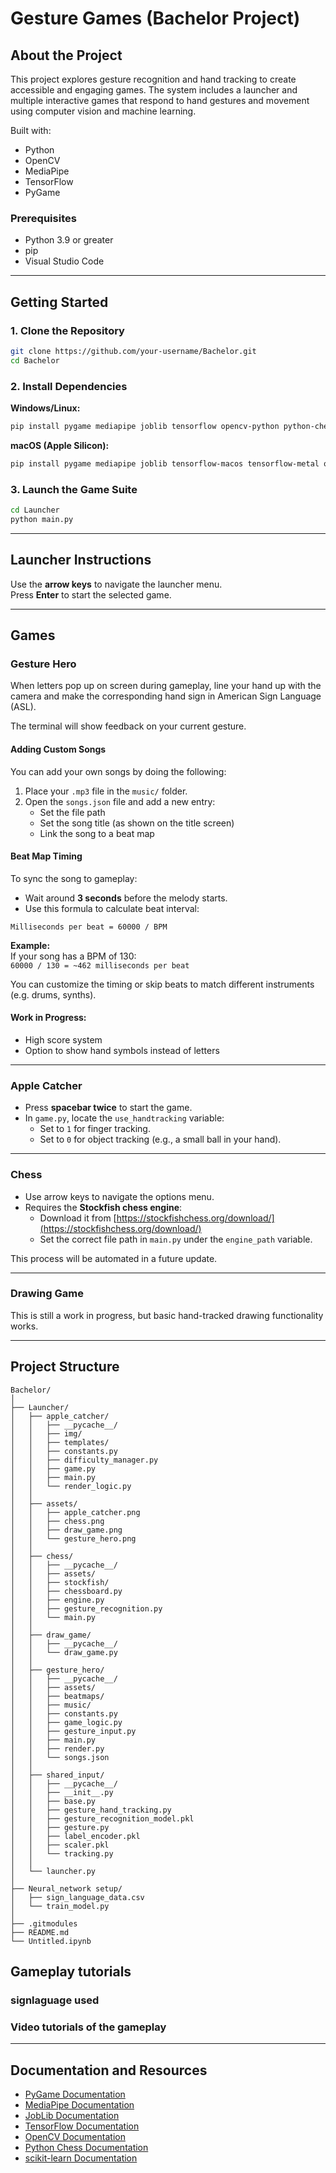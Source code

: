 # Gesture Games (Bachelor Project)

##  About the Project  
This project explores gesture recognition and hand tracking to create accessible and engaging games. The system includes a launcher and multiple interactive games that respond to hand gestures and movement using computer vision and machine learning.

Built with:
- Python  
- OpenCV  
- MediaPipe  
- TensorFlow  
- PyGame  


### Prerequisites
- Python 3.9 or greater
- pip
- Visual Studio Code

---
## Getting Started

### 1. Clone the Repository

```bash
git clone https://github.com/your-username/Bachelor.git
cd Bachelor
```

### 2. Install Dependencies

**Windows/Linux:**

```bash
pip install pygame mediapipe joblib tensorflow opencv-python python-chess scikit-learn
```

**macOS (Apple Silicon):**

```bash
pip install pygame mediapipe joblib tensorflow-macos tensorflow-metal opencv-python python-chess scikit-learn
```

### 3. Launch the Game Suite

```bash
cd Launcher
python main.py
```

---

## Launcher Instructions

Use the **arrow keys** to navigate the launcher menu.  
Press **Enter** to start the selected game.

---

## Games

### Gesture Hero

When letters pop up on screen during gameplay, line your hand up with the camera and make the corresponding hand sign in American Sign Language (ASL).

The terminal will show feedback on your current gesture.

#### Adding Custom Songs

You can add your own songs by doing the following:

1. Place your `.mp3` file in the `music/` folder.
2. Open the `songs.json` file and add a new entry:
   - Set the file path
   - Set the song title (as shown on the title screen)
   - Link the song to a beat map

#### Beat Map Timing

To sync the song to gameplay:
- Wait around **3 seconds** before the melody starts.
- Use this formula to calculate beat interval:

```
Milliseconds per beat = 60000 / BPM
```

**Example:**  
If your song has a BPM of 130:  
`60000 / 130 = ~462 milliseconds per beat`

You can customize the timing or skip beats to match different instruments (e.g. drums, synths).

#### Work in Progress:
- High score system  
- Option to show hand symbols instead of letters  

---

### Apple Catcher

- Press **spacebar twice** to start the game.
- In `game.py`, locate the `use_handtracking` variable:
  - Set to `1` for finger tracking.
  - Set to `0` for object tracking (e.g., a small ball in your hand).

---

### Chess

- Use arrow keys to navigate the options menu.
- Requires the **Stockfish chess engine**:
  - Download it from [https://stockfishchess.org/download/](https://stockfishchess.org/download/)
  - Set the correct file path in `main.py` under the `engine_path` variable.

This process will be automated in a future update.

---

### Drawing Game

This is still a work in progress, but basic hand-tracked drawing functionality works.

---

## Project Structure

```
Bachelor/
│
├── Launcher/
│   ├── apple_catcher/
│   │   ├── __pycache__/
│   │   ├── img/
│   │   ├── templates/
│   │   ├── constants.py
│   │   ├── difficulty_manager.py
│   │   ├── game.py
│   │   ├── main.py
│   │   └── render_logic.py
│   │
│   ├── assets/
│   │   ├── apple_catcher.png
│   │   ├── chess.png
│   │   ├── draw_game.png
│   │   └── gesture_hero.png
│   │
│   ├── chess/
│   │   ├── __pycache__/
│   │   ├── assets/
│   │   ├── stockfish/
│   │   ├── chessboard.py
│   │   ├── engine.py
│   │   ├── gesture_recognition.py
│   │   └── main.py
│   │
│   ├── draw_game/
│   │   ├── __pycache__/
│   │   └── draw_game.py
│   │
│   ├── gesture_hero/
│   │   ├── __pycache__/
│   │   ├── assets/
│   │   ├── beatmaps/
│   │   ├── music/
│   │   ├── constants.py
│   │   ├── game_logic.py
│   │   ├── gesture_input.py
│   │   ├── main.py
│   │   ├── render.py
│   │   └── songs.json
│   │
│   ├── shared_input/
│   │   ├── __pycache__/
│   │   ├── __init__.py
│   │   ├── base.py
│   │   ├── gesture_hand_tracking.py
│   │   ├── gesture_recognition_model.pkl
│   │   ├── gesture.py
│   │   ├── label_encoder.pkl
│   │   ├── scaler.pkl
│   │   └── tracking.py
│   │
│   └── launcher.py
│
├── Neural_network setup/
│   ├── sign_language_data.csv
│   └── train_model.py
│
├── .gitmodules
├── README.md
└── Untitled.ipynb
```
## Gameplay tutorials

### signlaguage used

### Video tutorials of the gameplay


---

## Documentation and Resources

- [PyGame Documentation](https://www.pygame.org/docs/)  
- [MediaPipe Documentation](https://developers.google.com/mediapipe/)  
- [JobLib Documentation](https://joblib.readthedocs.io/en/stable/)  
- [TensorFlow Documentation](https://www.tensorflow.org/api_docs)  
- [OpenCV Documentation](https://docs.opencv.org/4.x/index.html)  
- [Python Chess Documentation](https://python-chess.readthedocs.io/en/latest/)  
- [scikit-learn Documentation](https://scikit-learn.org/stable/)  
